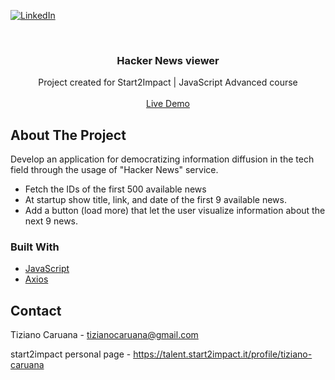 <!-- PROJECT SHIELDS -->
<!--
*** I'm using markdown "reference style" links for readability.
*** Reference links are enclosed in brackets [ ] instead of parentheses ( ).
*** See the bottom of this document for the declaration of the reference variables
*** for contributors-url, forks-url, etc. This is an optional, concise syntax you may use.
*** https://www.markdownguide.org/basic-syntax/#reference-style-links
-->

[![LinkedIn][linkedin-shield]][linkedin-url]

<br />
<p align="center">

  <h3 align="center">Hacker News viewer</h3>

  <p align="center">
    Project created for Start2Impact | JavaScript Advanced course
    <br />
    <br />
    <a target="_blank" href="https://fervent-kare-ff4f34.netlify.app/">Live Demo</a>
  </p>
</p>

<!-- ABOUT THE PROJECT -->

## About The Project

Develop an application for democratizing information diffusion in the tech field through the usage of "Hacker News" service.

- Fetch the IDs of the first 500 available news
- At startup show title, link, and date of the first 9 available news.
- Add a button (load more) that let the user visualize information about the next 9 news.

### Built With

- [JavaScript](https://www.javascript.com/)
- [Axios](https://axios-http.com/)

<!-- CONTACT -->

## Contact

Tiziano Caruana - tizianocaruana@gmail.com

start2impact personal page - https://talent.start2impact.it/profile/tiziano-caruana


[linkedin-shield]: https://img.shields.io/badge/-LinkedIn-black.svg?style=for-the-badge&logo=linkedin&colorB=555
[linkedin-url]: https://www.linkedin.com/in/tiziano-caruana-9892701b9/
